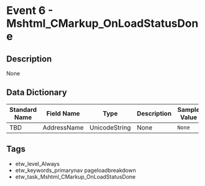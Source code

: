 # Event 6 - Mshtml_CMarkup_OnLoadStatusDone

## Description
None

## Data Dictionary
|Standard Name|Field Name|Type|Description|Sample Value|
|---|---|---|---|---|
|TBD|AddressName|UnicodeString|None|`None`|

## Tags
* etw_level_Always
* etw_keywords_primarynav pageloadbreakdown
* etw_task_Mshtml_CMarkup_OnLoadStatusDone
